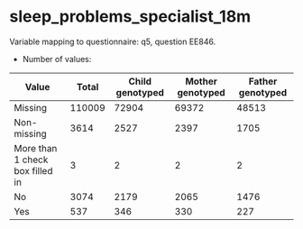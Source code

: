# sleep_problems_specialist_18m
Variable mapping to questionnaire: q5, question EE846.
- Number of values:

| Value | Total | Child genotyped | Mother genotyped | Father genotyped |
| ----- | ----- | --------------- | ---------------- | ---------------- |
| Missing | 110009 | 72904 | 69372 | 48513 |
| Non-missing | 3614 | 2527 | 2397 | 1705 |
| More than 1 check box filled in | 3 | 2 | 2 |2 |
| No | 3074 | 2179 | 2065 |1476 |
| Yes | 537 | 346 | 330 |227 |



